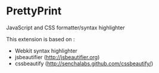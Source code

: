 PrettyPrint
===========

JavaScript and CSS formatter/syntax highlighter

This extension is based on :
- Webkit syntax highlighter
- jsbeautifier (http://jsbeautifier.org) 
- cssbeautify (http://senchalabs.github.com/cssbeautify/)

